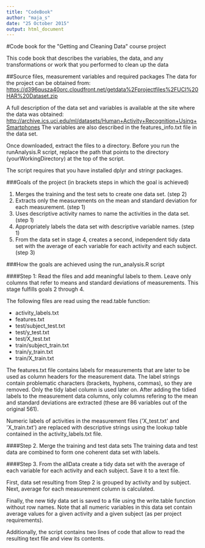 ```yaml
---
title: "CodeBook"
author: "maja_s"
date: "25 October 2015"
output: html_document
---
```

#Code book for the "Getting and Cleaning Data" course project

This code book that describes the variables, the data, and any transformations or work that you performed to clean up the data

##Source files, measurement variables and required packages
The data for the project can be obtained from:
https://d396qusza40orc.cloudfront.net/getdata%2Fprojectfiles%2FUCI%20HAR%20Dataset.zip

A full description of the data set and variables is available at the site where the data was obtained: 
http://archive.ics.uci.edu/ml/datasets/Human+Activity+Recognition+Using+Smartphones
The variables are also described in the features_info.txt file in the data set.

Once downloaded, extract the files to a directory. Before you run the runAnalysis.R script, replace the path that points to the directory (yourWorkingDirectory) at the top of the script.

The script requires that you have installed dplyr and stringr packages.

###Goals of the project (in brackets steps in which the goal is achieved)
1. Merges the training and the test sets to create one data set. (step 2)
2. Extracts only the measurements on the mean and standard deviation for each measurement. (step 1)
3. Uses descriptive activity names to name the activities in the data set.  (step 1)
4. Appropriately labels the data set with descriptive variable names.  (step 1)
5. From the data set in stage 4, creates a second, independent tidy data set with the average of each variable for each activity and each subject.  (step 3)

###How the goals are achieved using the run_analysis.R script

####Step 1: Read the files and add meaningful labels to them. Leave only columns that refer to means and standard deviations of measurements.
This stage fulfills goals 2 through 4.

The following files are read using the read.table function:

- activity_labels.txt
- features.txt
- test/subject_test.txt
- test/y_test.txt
- test/X_test.txt
- train/subject_train.txt
- train/y_train.txt
- train/X_train.txt

The features.txt file contains labels for measurements that are later to be used as column headers for the measurement data. The label strings contain problematic characters (brackets, hyphens, commas), so they are removed. Only the tidy label column is used later on.
After adding the tidied labels to the measurement data columns, only columns refering to the mean and standard deviations are extracted (these are 86 variables out of the original 561).

Numeric labels of activities in the measurement files ('X_test.txt' and 'X_train.txt') are replaced with descriptive strings using the lookup table contained in the activity_labels.txt file.

####Step 2. Merge the training and test data sets
The training data and test data are combined to form one coherent data set with labels.

####Step 3. From the allData create a tidy data set with the average of each variable for each activity and each subject. Save it to a text file.

First, data set resulting from Step 2 is grouped by activity and by subject. Next, average for each measurement column is calculated.

Finally, the new tidy data set is saved to a file using the write.table function without row names. Note that all numeric variables in this data set contain average values for a given activity and a given subject (as per project requirements).

Additionally, the script contains two lines of code that allow to read the resulting text file and view its contents.

